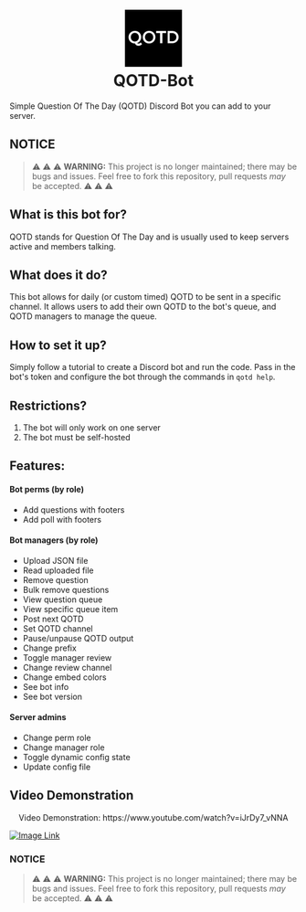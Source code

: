 <h1 align="center">
<img src="/assets/image.png" alt="Icon" width="100" height="100">
<br>
QOTD-Bot
<br>
</h1>
Simple Question Of The Day (QOTD) Discord Bot you can add to your server. 

## NOTICE
> :warning: :warning: :warning: **WARNING:** This project is no longer maintained; there may be bugs and issues. Feel free to fork this repository, pull requests *may* be accepted. :warning: :warning: :warning:

## What is this bot for?
QOTD stands for Question Of The Day and is usually used to keep servers active and members talking.
## What does it do?
This bot allows for daily (or custom timed) QOTD to be sent in a specific channel. It allows users to add their own QOTD to the bot's queue, and QOTD managers to manage the queue.
## How to set it up?
Simply follow a tutorial to create a Discord bot and run the code. Pass in the bot's token and configure the bot through the commands in `qotd help`.
## Restrictions?
1. The bot will only work on one server
2. The bot must be self-hosted

## Features:
#### Bot perms (by role)
- Add questions with footers
- Add poll with footers
#### Bot managers (by role)
- Upload JSON file
- Read uploaded file
- Remove question
- Bulk remove questions
- View question queue
- View specific queue item
- Post next QOTD
- Set QOTD channel
- Pause/unpause QOTD output
- Change prefix
- Toggle manager review
- Change review channel
- Change embed colors
- See bot info
- See bot version
#### Server admins
- Change perm role
- Change manager role
- Toggle dynamic config state
- Update config file

## Video Demonstration
<p align="center">Video Demonstration: https://www.youtube.com/watch?v=iJrDy7_vNNA</p>

[![Image Link](https://img.youtube.com/vi/iJrDy7_vNNA/maxresdefault.jpg)](https://www.youtube.com/watch?v=iJrDy7_vNNA)

### NOTICE
> :warning: :warning: :warning: **WARNING:** This project is no longer maintained; there may be bugs and issues. Feel free to fork this repository, pull requests *may* be accepted. :warning: :warning: :warning:
